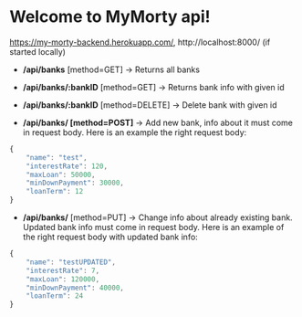 # Welcome to MyMorty api!
https://my-morty-backend.herokuapp.com/,
http://localhost:8000/ (if started locally)

- **/api/banks** [method=GET] → Returns all banks

- **/api/banks/:bankID** [method=GET] → Returns bank info with given id

- **/api/banks/:bankID** [method=DELETE] → Delete bank with given id

- **/api/banks/ [method=POST]** → Add new bank, info about it must come in request body. Here is an example the right request body:

```jsx
{
    "name": "test",
    "interestRate": 120,
    "maxLoan": 50000,
    "minDownPayment": 30000,
    "loanTerm": 12
}

```

-   **/api/banks/** [method=PUT]  → Change info about already existing bank. Updated bank info must come in request body. Here is an example of the right request body with updated bank info:
```jsx
{
    "name": "testUPDATED",
    "interestRate": 7,
    "maxLoan": 120000,
    "minDownPayment": 40000,
    "loanTerm": 24
}

```
